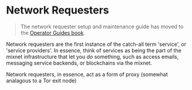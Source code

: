 # Network Requesters

> The network requester setup and maintenance guide has moved to the [Operator Guides book](TO_DO).

Network requesters are the first instance of the catch-all term 'service', or 'service providers'. In essence, think of services as being the part of the mixnet infrastructure that let you _do_ something, such as access emails, messaging service backends, or blockchains via the mixnet. 

Network requesters, in essence, act as a form of proxy (somewhat analagous to a Tor exit node) 


